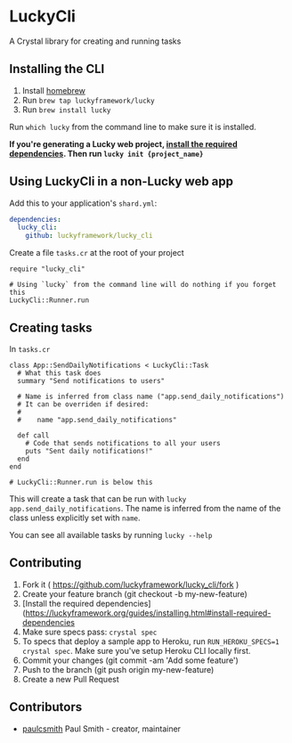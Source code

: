 # LuckyCli

A Crystal library for creating and running tasks

## Installing the CLI

1.  Install [homebrew](http://brew.sh)
2.  Run `brew tap luckyframework/lucky`
3.  Run `brew install lucky`

Run `which lucky` from the command line to make sure it is installed.

**If you're generating a Lucky web project, [install the required dependencies](https://luckyframework.org/guides/installing.html#install-required-dependencies). Then run `lucky init {project_name}`**

## Using LuckyCli in a non-Lucky web app

Add this to your application's `shard.yml`:

```yaml
dependencies:
  lucky_cli:
    github: luckyframework/lucky_cli
```

Create a file `tasks.cr` at the root of your project

```crystal
require "lucky_cli"

# Using `lucky` from the command line will do nothing if you forget this
LuckyCli::Runner.run
```

## Creating tasks

In `tasks.cr`

```crystal
class App::SendDailyNotifications < LuckyCli::Task
  # What this task does
  summary "Send notifications to users"

  # Name is inferred from class name ("app.send_daily_notifications")
  # It can be overriden if desired:
  #
  #    name "app.send_daily_notifications"

  def call
    # Code that sends notifications to all your users
    puts "Sent daily notifications!"
  end
end

# LuckyCli::Runner.run is below this
```

This will create a task that can be run with `lucky app.send_daily_notifications`.
The name is inferred from the name of the class unless explicitly set with `name`.

You can see all available tasks by running `lucky --help`

## Contributing

1.  Fork it ( https://github.com/luckyframework/lucky_cli/fork )
1.  Create your feature branch (git checkout -b my-new-feature)
1.  [Install the required dependencies](https://luckyframework.org/guides/installing.html#install-required-dependencies
1.  Make sure specs pass: `crystal spec`
1.  To specs that deploy a sample app to Heroku, run `RUN_HEROKU_SPECS=1 crystal spec`. Make sure you've setup Heroku CLI locally first.
1.  Commit your changes (git commit -am 'Add some feature')
1.  Push to the branch (git push origin my-new-feature)
1.  Create a new Pull Request

## Contributors

- [paulcsmith](https://github.com/paulcsmith) Paul Smith - creator, maintainer
